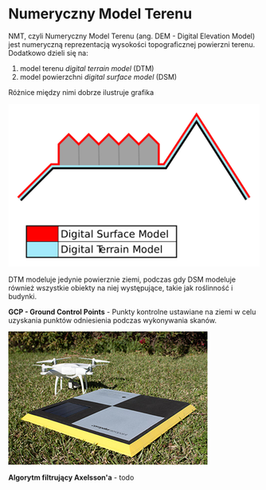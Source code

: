 # Numeryczny Model Terenu

NMT, czyli Numeryczny Model Terenu (ang. DEM - Digital Elevation Model) jest numeryczną reprezentacją wysokości topograficznej powierzni terenu. Dodatkowo dzieli się na:

1. model terenu *digital terrain model* (DTM)
2. model powierzchni *digital surface model* (DSM)

Różnice między nimi dobrze ilustruje grafika 

![DTM vs DSM](DTM_DSM.png)

DTM modeluje jedynie powierznie ziemi, podczas gdy DSM modeluje również wszystkie obiekty na niej występujące, takie jak  roślinność i budynki. 

**GCP - Ground Control Points** - Punkty kontrolne ustawiane na ziemi w celu uzyskania punktów odniesienia podczas wykonywania skanów.

![GCP](gcp.jpg)


**Algorytm filtrujący Axelsson'a** - todo


